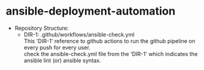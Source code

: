 # ansible-deployment-automation
* Repository Structure:
  * DIR-1:   .github/workflows/ansible-check.yml </br>
  This 'DIR-1' reference to github actions to run the github pipeline on every push for every user. </br>
  check the ansible-check.yml file from the 'DIR-1' which indicates the ansible lint (or) ansible syntax.
